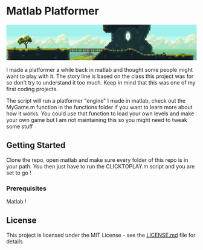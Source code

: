 # Matlab Platformer
![map example](https://github.com/dskart/matlab_platformer/blob/master/images/map_example.png)

I made a platformer a while back in matlab and thought some people might want to play with it. The story line is based on the class this project was for so don't try to understand it too much. Keep in mind that this was one of my first coding projects.

The script will run a platformer "engine" I made in matlab, check out the MyGame.m function in the functions folder if you want to learn more about how it works. You could use that function to load your own levels and make your own game but I am not maintaining this so you might need to tweak some stuff

## Getting Started

Clone the repo, open matlab and make sure every folder of this repo is in your path. You then just have to run the CLICKTOPLAY.m script and you are set to go !

### Prerequisites

Matlab !
 

## License

This project is licensed under the MIT License - see the [LICENSE.md](LICENSE.md) file for details

